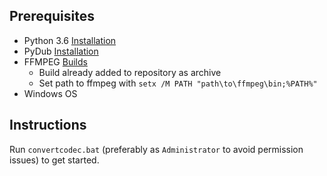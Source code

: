 ## Prerequisites

* Python 3.6 [Installation](https://www.python.org/downloads)
* PyDub [Installation](https://github.com/jiaaro/pydub#installation)
* FFMPEG [Builds](https://ffmpeg.zeranoe.com/builds/)
    * Build already added to repository as archive
    * Set path to ffmpeg with `setx /M PATH "path\to\ffmpeg\bin;%PATH%"`
* Windows OS


## Instructions

Run `convertcodec.bat` (preferably as `Administrator` to avoid permission issues) to get started.
